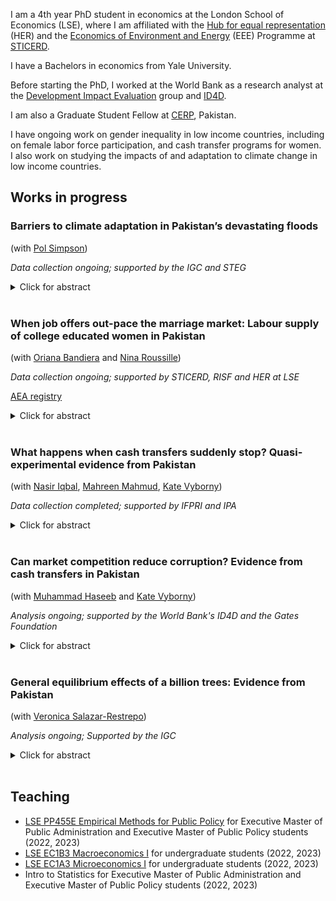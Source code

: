 I am a 4th year PhD student in economics at the London School of Economics (LSE), where I am affiliated with the [Hub for equal representation](https://www.hubequalrep.org) (HER) and the [Economics of Environment and Energy](https://sticerd.lse.ac.uk/_new/research/economics-environment-energy/default.asp) (EEE) Programme at [STICERD](https://sticerd.lse.ac.uk).

I have a Bachelors in economics from Yale University.

Before starting the PhD, I worked at the World Bank as a research analyst at the [Development Impact Evaluation](https://www.worldbank.org/en/research/dime) group and [ID4D](https://id4d.worldbank.org).

I am also a Graduate Student Fellow at [CERP](https://www.cerp.org.pk), Pakistan.

I have ongoing work on gender inequality in low income countries, including on female labor force participation, and cash transfer programs for women. I also work on studying the impacts of and adaptation to climate change in low income countries.

## Works in progress 

###  Barriers to climate adaptation in Pakistan’s devastating floods
(with [Pol Simpson](https://www.lse.ac.uk/economics/people/research-students/polly-simpson))

_Data collection ongoing; supported by the IGC and STEG_

<details>

<summary>Click for abstract</summary>

Extreme weather events are increasingly common as a result of climate change. Yet little is known about how exceptional climate shocks affect the lives of those most vulnerable to them, or about the barriers they face to moving out of harm's way. In this project, we study the effects of the 2022 flooding in Pakistan, which has affected 33 million households and left one third of the country under water. We leverage pre- and post-flood panel data on a random sample of 5,000 low-income, rural households across 6 districts of Sindh, who vary in their local exposure to the 2022 floods. We study (i) how floods impact these households, (ii) what decisions they make to cope with the immediate consequences of this shock, and (iii) what forces shape their forward-looking adaptation decisions. We exploit plausibly random local variation in flood water inundation – i.e., precipitation interacted with topography – conditional on historical likelihood of inundation and district fixed effects. Our outcomes include flood damages (e.g. loss of income or assets, health impacts, and disruption of social networks and trade), coping strategies (e.g. drawdown of savings, sale of assets, new loans, increased labour supply, changes to educational or nuturitional investments) and adaptation (e.g. diversification of networks or assets, and migration). 

</details>

<br />


### When job offers out-pace the marriage market: Labour supply of college educated women in Pakistan
(with [Oriana Bandiera](https://www.orianabandiera.net) and [Nina Roussille](http://ninaroussille.github.io/))

_Data collection ongoing; supported by STICERD, RISF and HER at LSE_

[AEA registry](https://www.socialscienceregistry.org/trials/11298)

<details>

  <summary>Click for abstract</summary>  
 
Only 33% of college-educated women in Pakistan participate in the labor force. In June 2022, we surveyed the entire graduating
cohort (2,200 students) of a large private university in Lahore. Strikingly, we found that virtually all female
students intended to work after college, and believed themselves to be about as likely as their male peers
to find a job within 6 months. However, 6 months later, only 48% of female students were in the labor
force and only 34% were gainfully employed. In contrast, 85% of men were in the labor force and 60% of
them were employed. This is despite the fact that women on average had a higher GPA, and conditional on
applying, received job offers at the same rate as men. In an ongoing experiment, we test one potential channel explaining why women’s LFP falls short of
their expectations: the timing of their job applications. Specifically, we test whether encouraging women to
apply to jobs before or right after graduation leads to higher LFP. At baseline, we observed that while men’s labor market outcomes do not depend on the timing of their applications, women’s
chances of LFP and employment double if they started applying to jobs earlier. However, most students –
especially women – did not start applying to jobs until a few months after graduation. Meanwhile, women
started receiving marriage offers shortly after graduating and reported growing pressure from their families
to consider these offers imminently. If marriage offers arrive faster than job offers – and women get engaged
or married before they start work – they may never work. Conversely, if a woman is already employed when she enters the marriage market, she is
unlikely to receive offers from men who find a working woman unsuitable, thus shifting the composition of
marriage offers in favor of sustained FLFP. To test how the timing of job search affects FLFP, we are running this experiment with 2,100 students graduating from Pakistan’s largest (public) university.
</details>

<br />
	
### What happens when cash transfers suddenly stop? Quasi-experimental evidence from Pakistan
(with [Nasir Iqbal](https://nasiriqbal.com.pk), [Mahreen Mahmud](https://sites.google.com/site/mahreenmahmudsite/home?authuser=0), [Kate Vyborny](https://sites.google.com/site/kvyborny/home))

_Data collection completed; supported by IFPRI and IPA_
  
<details>

  <summary>Click for abstract</summary>  
 
  A growing body of evidence shows mostly positive impacts of cash transfers for women on a range of outcomes. However, there is limited work, empirical or theoretical, on what happens when long running unconditional cash transfers stop. Cash transfers may stop for a given household either because their economic position has improved and they no longer meet the eligibility criterion, or because of cuts to the funding pot resulting in a more stringent eligibility criterion. Since cash transfer programs are costly and may not be expected to provide support permanently, understanding how households cope when cash transfers stop is crucial. In this study, we use a regression discontinuity approach to examine the impact of the discontinuation of cash transfers on households in Pakistan who have been receiving transfers over a ten year period.
</details>
<br />

### Can market competition reduce corruption? Evidence from cash transfers in Pakistan 
(with [Muhammad Haseeb](https://sites.google.com/view/mhaseeb) and [Kate Vyborny](https://sites.google.com/site/kvyborny/home))

_Analysis ongoing; supported by the World Bank's ID4D and the Gates Foundation_

<details>

  <summary>Click for abstract</summary>	
	
  We study whether market competition between public officials can reduce corruption. We exploit exogenous changes to the market structure of payment delivery agents in Pakistan's Benazir Income Support Programme to assess impacts on corruption in the delivery of these cash transfers. We find that a payment reform that led to exclusive reliance on payment delivery agents increased reports of side payments paid involuntarily to access the cash transfer. However, higher market competition between these rent-seeking agents reduced extensive and intensive margin demand for bribes. 
</details>	
<br />

### General equilibrium effects of a billion trees: Evidence from Pakistan
(with [Veronica Salazar-Restrepo](https://www.lse.ac.uk/economics/people/research-students/veronica-salazar-restrepo))

_Analysis ongoing; Supported by the IGC_

<details>

  <summary>Click for abstract</summary>  
 
  Several countries are investing large sums of money in nation-wide tree planting programs as part of their climate mitigation and adaptation strategies. However, there is limited evidence on the impacts of such programs on livelihoods and ecosystems. These programs may harm ecosystems and agriculture, deplete water supplies, displace local communities, and lead to more deforestation in other areas downstream. Conversely, planting the right species of trees at the right place can sequester carbon, regenerate forests and provide ecosystem services like flood prevention. In this project, we use satellite and administrative data to evaluate the net environmental and economic impacts of Pakistan's Billion Tree Tsunami Afforestation Programme (BTTAP), which planted 1 billion trees in the province of Khyber Pakhtunkhwa. Our general equilibrium framework accounts for the generation of new jobs and industries in ecosystem protection, as well as the displacement of existing economic activities like agriculture.
</details>
<br />

## Teaching 

- [LSE PP455E Empirical Methods for Public Policy](https://www.lse.ac.uk/resources/calendar.bak/courseGuides/EC/2015_EC455E.htm) for Executive Master of Public Administration and Executive Master of Public Policy students (2022, 2023)
- [LSE EC1B3 Macroeconomics I](https://www.lse.ac.uk/resources/calendar2021-2022/courseGuides/EC/2021_EC1B3.htm) for undergraduate students (2022, 2023)
- [LSE EC1A3 Microeconomics I](https://www.lse.ac.uk/resources/calendar2021-2022/courseGuides/EC/2021_EC1A3.htm) for undergraduate students (2022, 2023)
- Intro to Statistics for Executive Master of Public Administration and Executive Master of Public Policy students (2022, 2023)

